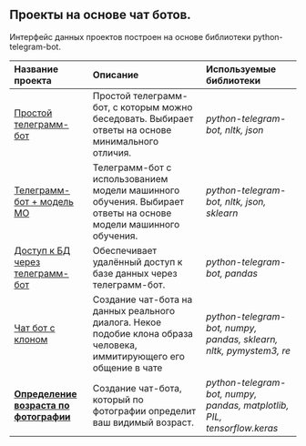 ## Проекты на основе чат ботов.

Интерфейс данных проектов построен на основе библиотеки python-telegram-bot.

| Название проекта | Описание | Используемые библиотеки | 
| :---------------------- | :---------------------- | :---------------------- |
| [Простой телеграмм-бот](Simple_chat_bot) | Простой телеграмм-бот, с которым можно беседовать. Выбирает ответы на основе минимального отличия. | *python-telegram-bot, nltk, json* |
| [Телеграмм-бот + модель МО](Chat_bot_ml) | Телеграмм-бот с использованием модели машинного обучения. Выбирает ответы на основе модели машинного обучения.| *python-telegram-bot, nltk, json, sklearn* |
|[Доступ к БД через телеграмм-бот](Electric_bot_db) | Обеспечивает удалённый доступ к базе данных через телеграмм-бот. | *python-telegram-bot, pandas* |
|[Чат бот с клоном](Chat_bot_clone) | Создание чат-бота на данных реального диалога. Некое подобие клона образа человека, иммитирующего его общение в чате | *python-telegram-bot, numpy, pandas, sklearn, nltk, pymystem3, re* |
|[**Определение возраста по фотографии**](Age_determinant) | Создание чат-бота, который по фотографии определит ваш видимый возраст.  | *python-telegram-bot, numpy, pandas, matplotlib, PIL, tensorflow.keras* |
